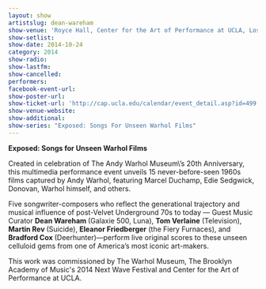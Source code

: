 ```yaml
---
layout: show
artistslug: dean-wareham
show-venue: 'Royce Hall, Center for the Art of Performance at UCLA, Los Angeles, CA, USA'
show-setlist: 
show-date: 2014-10-24
category: 2014
show-radio: 
show-lastfm: 
show-cancelled: 
performers: 
facebook-event-url: 
show-poster-url: 
show-ticket-url: 'http://cap.ucla.edu/calendar/event_detail.asp?id=499'
show-venue-website: 
show-additional: 
show-series: "Exposed: Songs For Unseen Warhol Films"
---
```

<p><strong>Exposed: Songs for Unseen Warhol Films</strong></p><p>Created in celebration of The Andy Warhol Museum\’s 20th Anniversary, this multimedia performance event unveils 15 never-before-seen 1960s films captured by Andy Warhol, featuring Marcel Duchamp, Edie Sedgwick, Donovan, Warhol himself, and others.<p><p>Five songwriter-composers who reflect the generational trajectory and musical influence of post-Velvet Underground 70s to today — Guest Music Curator <b>Dean Wareham </b>(Galaxie 500, Luna), <b>Tom Verlaine</b> (Television), <b>Martin Rev </b>(Suicide), <b>Eleanor Friedberger</b> (the Fiery Furnaces), and <b>Bradford Cox </b>(Deerhunter)—perform live original scores to these unseen celluloid gems from one of America’s most iconic art-makers. <p>This work was commissioned by The Warhol Museum, The Brooklyn Academy of Music's 2014 Next Wave Festival and Center for the Art of Performance at UCLA. </p>
